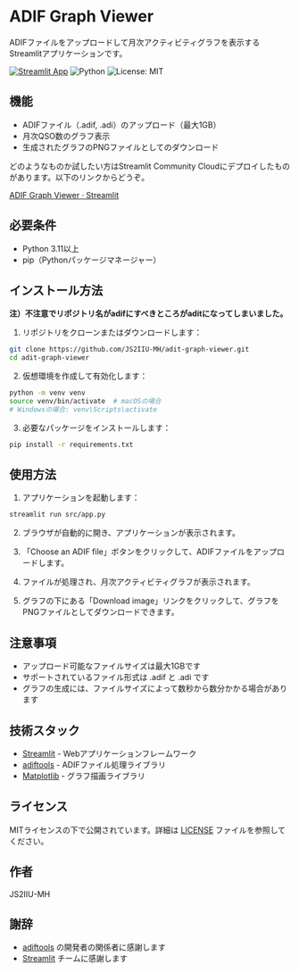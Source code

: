 # ADIF Graph Viewer

ADIFファイルをアップロードして月次アクティビティグラフを表示するStreamlitアプリケーションです。


[![Streamlit App](https://static.streamlit.io/badges/streamlit_badge_black_white.svg)](https://adif-graph-viewer.streamlit.app/)
![Python](https://img.shields.io/badge/python-3.11%2B-blue)
![License: MIT](https://img.shields.io/badge/License-MIT-yellow.svg)

## 機能

- ADIFファイル（.adif, .adi）のアップロード（最大1GB）
- 月次QSO数のグラフ表示
- 生成されたグラフのPNGファイルとしてのダウンロード

どのようなものか試したい方はStreamlit Community Cloudにデプロイしたものがあります。以下のリンクからどうぞ。

[ADIF Graph Viewer · Streamlit](https://adif-graph-viewer.streamlit.app/)


## 必要条件

- Python 3.11以上
- pip（Pythonパッケージマネージャー）

## インストール方法

**注）不注意でリポジトリ名がadifにすべきところがaditになってしまいました。**

1. リポジトリをクローンまたはダウンロードします：
```bash
git clone https://github.com/JS2IIU-MH/adit-graph-viewer.git
cd adit-graph-viewer
```

2. 仮想環境を作成して有効化します：
```bash
python -m venv venv
source venv/bin/activate  # macOSの場合
# Windowsの場合: venv\Scripts\activate
```

3. 必要なパッケージをインストールします：
```bash
pip install -r requirements.txt
```

## 使用方法

1. アプリケーションを起動します：
```bash
streamlit run src/app.py
```

2. ブラウザが自動的に開き、アプリケーションが表示されます。

3. 「Choose an ADIF file」ボタンをクリックして、ADIFファイルをアップロードします。

4. ファイルが処理され、月次アクティビティグラフが表示されます。

5. グラフの下にある「Download image」リンクをクリックして、グラフをPNGファイルとしてダウンロードできます。

## 注意事項

- アップロード可能なファイルサイズは最大1GBです
- サポートされているファイル形式は .adif と .adi です
- グラフの生成には、ファイルサイズによって数秒から数分かかる場合があります

## 技術スタック

- [Streamlit](https://streamlit.io/) - Webアプリケーションフレームワーク
- [adiftools](https://github.com/JS2IIU-MH/adiftools-dev) - ADIFファイル処理ライブラリ
- [Matplotlib](https://matplotlib.org/) - グラフ描画ライブラリ

## ライセンス

MITライセンスの下で公開されています。詳細は [LICENSE](LICENSE) ファイルを参照してください。

## 作者

JS2IIU-MH

## 謝辞

- [adiftools](https://github.com/JS2IIU-MH/adiftools-dev) の開発者の関係者に感謝します
- [Streamlit](https://streamlit.io/) チームに感謝します 